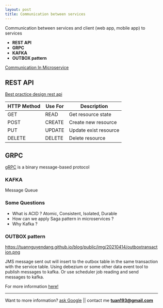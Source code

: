 ```yaml
---
layout: post
title: Communication between services
---
```


<div class="message">
  Communication between services and client (web app, mobile app) to services
</div>

- **REST API**
- **GRPC**
- **KAFKA**
- **OUTBOX pattern**

[Communication In Microservice](https://tuannguyendang.github.io/blog/public/img/20210414/Communication.png)

## REST API
[Best practice design rest api](https://www.vinaysahni.com/best-practices-for-a-pragmatic-restful-api)
<table>
  <thead>
    <tr>
      <th>HTTP Method</th>
      <th>Use For</th>
      <th>Description</th>
    </tr>
  </thead>
  <tbody>
    <tr>
      <td>GET</td>
      <td>READ</td>
      <td>Get resource state</td>
    </tr>
    <tr>
      <td>POST</td>
      <td>CREATE</td>
      <td>Create new resource</td>
    </tr>
    <tr>
      <td>PUT</td>
      <td>UPDATE</td>
      <td>Update exist resource</td>
    </tr>
    <tr>
      <td>DELETE</td>
      <td>DELETE</td>
      <td>Delete resource</td>
    </tr>
  </tbody>
</table>

## GRPC
[gRPC](https://grpc.io/docs/what-is-grpc/introduction/) is a binary message-based protocol

### KAFKA
Message Queue

### Some Questions
- What is ACID ? Atomic, Consistent, Isolated, Durable
- How can we apply Saga pattern in microservices ?
- Why Kafka ?

### OUTBOX pattern
https://tuannguyendang.github.io/blog/public/img/20210414/outboxtransaction.png

JMS message sent out will insert to the outbox table in the same transaction with the service table. Using debezium or some other data event tool to publish messages to kafka. Or use scheduler job reading and send messages to kafka.

For more information [here!](https://microservices.io/patterns/data/transactional-outbox.html)

-----

Want to more information? <a href="https://google.com/">ask Google</a> || contact me **tuan193@gmail.com**
